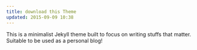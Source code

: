 ```yaml
---
title: download this Theme
updated: 2015-09-09 10:38
---
```


This is a minimalist Jekyll theme built to focus on writing stuffs that matter. Suitable to be used as a personal blog!
